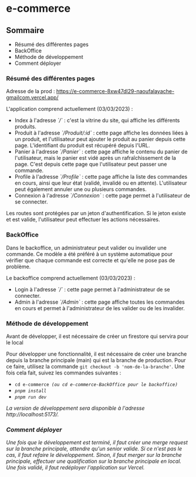 # e-commerce
## Sommaire
- Résumé des différentes pages
- BackOffice
- Méthode de développement
- Comment déployer

### Résumé des différentes pages
Adresse de la prod : https://e-commerce-8xw47dl29-naoufalayache-gmailcom.vercel.app/

L'application comprend actuellement (03/03/2023) :

<ul>
    <li>Index à l'adresse <em>`/`</em> : c'est la vitrine du site, qui affiche les différents produits.</li>
    <li>Produit à l'adresse <em>`/Produit/:id`</em> : cette page affiche les données liées à un produit, et l'utilisateur peut ajouter le produit au panier depuis cette page. L'identifiant du produit est récupéré depuis l'URL.</li>
    <li>Panier à l'adresse <em>`/Panier`</em> : cette page affiche le contenu du panier de l'utilisateur, mais le panier est vidé après un rafraîchissement de la page. C'est depuis cette page que l'utilisateur peut passer une commande.</li>
    <li>Profile à l'adresse <em>`/Profile`</em> : cette page affiche la liste des commandes en cours, ainsi que leur état (validé, invalidé ou en attente). L'utilisateur peut également annuler une ou plusieurs commandes.</li>
    <li>Connexion à l'adresse <em>`/Connexion`</em> : cette page permet à l'utilisateur de se connecter.</li>
</ul>
Les routes sont protégées par un jeton d'authentification. Si le jeton existe et est valide, l'utilisateur peut effectuer les actions nécessaires.

### BackOffice
Dans le backoffice, un administrateur peut valider ou invalider une commande. Ce modèle a été préféré à un système automatique pour vérifier que chaque commande est correcte et qu'elle ne pose pas de problème.

Le backoffice comprend actuellement (03/03/2023) :

<ul>
    <li>Login à l'adresse <em>`/`</em> : cette page permet à l'administrateur de se connecter.</li>
    <li>Admin à l'adresse <em>`/Admin`</em> : cette page affiche toutes les commandes en cours et permet à l'administrateur de les valider ou de les invalider.</li>
</ul>

### Méthode de développement
<p>Avant de développer, il est nécessaire de créer un firestore qui servira pour le local</p>
Pour développer une fonctionnalité, il est nécessaire de créer une branche depuis la branche principale (main) qui est la branche de production. Pour ce faire, utilisez la commande <code>git checkout -b 'nom-de-la-branche'</code>. Une fois cela fait, suivez les commandes suivantes :

<ul>
    <li><code>cd e-commerce <em>(ou cd e-commerce-BackOffice pour le backoffice)<em></code> </li>
    <li><code>pnpm install</code> </li>
    <li><code>pnpm run dev</code> </li>
</ul>
La version de développement sera disponible à l'adresse http://localhost:5173/.

### Comment déployer
Une fois que le développement est terminé, il faut créer une merge request sur la branche principale, attendre qu'un senior valide. Si ce n'est pas le cas, il faut refaire le développement. Sinon, il faut merger sur la branche principale, effectuer une qualification sur la branche principale en local. Une fois validé, il faut redéployer l'application sur Vercel.